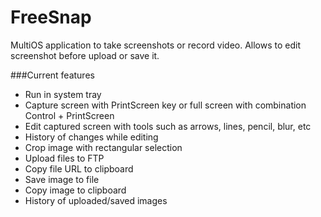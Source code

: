 # FreeSnap
MultiOS application to take screenshots or record video. Allows to edit screenshot before upload or save it.

###Current features

- Run in system tray
- Capture screen with PrintScreen key or full screen with combination Control + PrintScreen
- Edit captured screen with tools such as arrows, lines, pencil, blur, etc
- History of changes while editing
- Crop image with rectangular selection
- Upload files to FTP
- Copy file URL to clipboard
- Save image to file
- Copy image to clipboard
- History of uploaded/saved images
